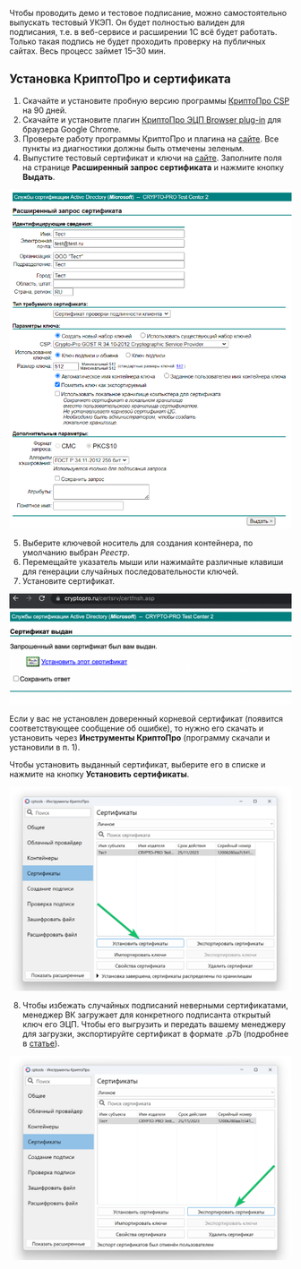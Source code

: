 Чтобы проводить демо и тестовое подписание, можно самостоятельно выпускать тестовый УКЭП. Он будет полностью валиден для подписания, т.е. в веб-сервисе и расширении 1С всё будет работать. Только такая подпись не будет проходить проверку на публичных сайтах. Весь процесс займет 15–30 мин.

## **Установка КриптоПро и сертификата**
1. Скачайте и установите пробную версию программы [КриптоПро CSP](https://www.cryptopro.ru/products/csp) на 90 дней. 
1. Скачайте и установите плагин [КриптоПро ЭЦП Browser plug-in](https://www.cryptopro.ru/products/cades/plugin) для браузера Google Chrome. 
1. Проверьте работу программы КриптоПро и плагина на [сайте](https://www.cryptopro.ru/sites/default/files/products/cades/demopage/cades_bes_sample.html). Все пункты из диагностики должны быть отмечены зеленым.
1. Выпустите тестовый сертификат и ключи на [сайте](https://www.cryptopro.ru/certsrv/certrqma.asp). Заполните поля на странице **Расширенный запрос сертификата** и нажмите кнопку **Выдать**. 

![Генерация ключей](./assets/eds1.png)

5. Выберите ключевой носитель для создания контейнера, по умолчанию выбран *Реестр*. 
6. Перемещайте указатель мыши или нажимайте различные клавиши для генерации случайных последовательности ключей.
6. Установите сертификат.

![Установка сертификата](./assets/crypto2.png)

Если у вас не установлен доверенный корневой сертификат (появится соответствующее сообщение об ошибке), то нужно его скачать и установить через **Инструменты КриптоПро** (программу скачали и установили в п. 1).

Чтобы установить выданный сертификат, выберите его в списке и нажмите на кнопку **Установить сертификаты**. 

![Установить сертификаты](./assets/eds4.png)

8. Чтобы избежать случайных подписаний неверными сертификатами, менеджер ВК загружает для конкретного подписанта открытый ключ его ЭЦП. Чтобы его выгрузить и передать вашему менеджеру для загрузки, экспортируйте сертификат в формате .p7b (подробнее в [статье](/ru/hr/company/actions_eds/upload_ukep)).

![Экспортировать сертификаты](./assets/eds3.png)